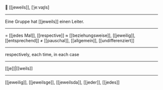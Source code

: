 🔗 [[jeweils]], [ˈjeːvaɪ̯ls]

---
Eine Gruppe hat [[jeweils]] einen Leiter.


---
= [[jedes Mal]], [[respective]]
≈ [[beziehungsweise]], [[jeweilig]], [[entsprechend]]
≠ [[pauschal]], [[allgemein]], [[undifferenziert]]

---
respectively, each time, in each case

---
[[je]]|[[weils]]

---
[[jeweilig]], [[jeweils­ge]], [[jeweils­da]], [[jeder]], [[jedes]]
